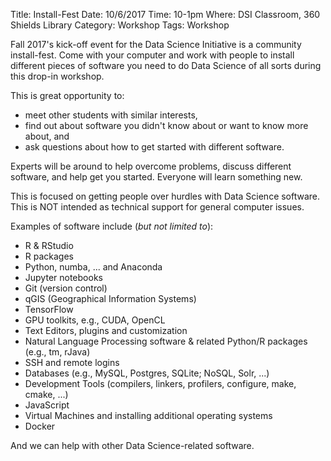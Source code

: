 Title: Install-Fest
Date: 10/6/2017
Time: 10-1pm
Where: DSI Classroom, 360 Shields Library
Category: Workshop
Tags: Workshop

Fall 2017's kick-off event for the Data Science Initiative is a community install-fest.  Come with
your computer and work with people to install different pieces of software you need to do Data
Science of all sorts during this drop-in workshop. 

This is great opportunity to: 
+ meet other students with similar interests, 
+ find out about software you didn't know about or want to know more about, and 
+ ask questions about how to get started with different software.

Experts will be around to help overcome problems, discuss different software, and help get you
started. Everyone will learn something new.

This is focused on getting people over hurdles with Data Science software.
This is NOT intended as technical support for general computer issues.

Examples of software include (*but not limited to*):
+ R & RStudio
+ R packages
+ Python, numba, ... and Anaconda
+ Jupyter notebooks
+ Git (version control)
+ qGIS (Geographical Information Systems)
+ TensorFlow
+ GPU toolkits, e.g., CUDA, OpenCL
+ Text Editors, plugins and customization
+ Natural Language Processing software & related Python/R packages (e.g., tm, rJava)
+ SSH and remote logins
+ Databases (e.g., MySQL, Postgres, SQLite; NoSQL, Solr, ...)
+ Development Tools (compilers, linkers, profilers, configure, make, cmake, ...)
+ JavaScript
+ Virtual Machines and installing additional operating systems
+ Docker

And we can help with other Data Science-related software.

